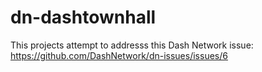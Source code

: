 # dn-dashtownhall

This projects attempt to addresss this Dash Network issue: https://github.com/DashNetwork/dn-issues/issues/6
